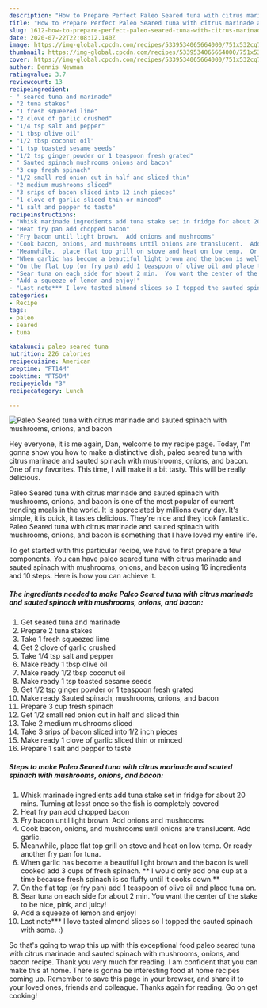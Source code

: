```yaml
---
description: "How to Prepare Perfect Paleo Seared tuna with citrus marinade and sauted spinach with mushrooms, onions, and bacon"
title: "How to Prepare Perfect Paleo Seared tuna with citrus marinade and sauted spinach with mushrooms, onions, and bacon"
slug: 1612-how-to-prepare-perfect-paleo-seared-tuna-with-citrus-marinade-and-sauted-spinach-with-mushrooms-onions-and-bacon
date: 2020-07-22T22:08:12.140Z
image: https://img-global.cpcdn.com/recipes/5339534065664000/751x532cq70/paleo-seared-tuna-with-citrus-marinade-and-sauted-spinach-with-mushrooms-onions-and-bacon-recipe-main-photo.jpg
thumbnail: https://img-global.cpcdn.com/recipes/5339534065664000/751x532cq70/paleo-seared-tuna-with-citrus-marinade-and-sauted-spinach-with-mushrooms-onions-and-bacon-recipe-main-photo.jpg
cover: https://img-global.cpcdn.com/recipes/5339534065664000/751x532cq70/paleo-seared-tuna-with-citrus-marinade-and-sauted-spinach-with-mushrooms-onions-and-bacon-recipe-main-photo.jpg
author: Dennis Newman
ratingvalue: 3.7
reviewcount: 13
recipeingredient:
- " seared tuna and marinade"
- "2 tuna stakes"
- "1 fresh squeezed lime"
- "2 clove of garlic crushed"
- "1/4 tsp salt and pepper"
- "1 tbsp olive oil"
- "1/2 tbsp coconut oil"
- "1 tsp toasted sesame seeds"
- "1/2 tsp ginger powder or 1 teaspoon fresh grated"
- " Sauted spinach mushrooms onions and bacon"
- "3 cup fresh spinach"
- "1/2 small red onion cut in half and sliced thin"
- "2 medium mushrooms sliced"
- "3 srips of bacon sliced into 12 inch pieces"
- "1 clove of garlic sliced thin or minced"
- "1 salt and pepper to taste"
recipeinstructions:
- "Whisk marinade ingredients add tuna stake set in fridge for about 20 mins. Turning at lesst once so the fish is completely covered"
- "Heat fry pan add chopped bacon"
- "Fry bacon until light brown.  Add onions and mushrooms"
- "Cook bacon, onions, and mushrooms until onions are translucent.  Add garlic."
- "Meanwhile,  place flat top grill on stove and heat on low temp.  Or ready another fry pan for tuna."
- "When garlic has become a beautiful light brown and the bacon is well cooked add 3 cups of fresh spinach.   ** I would only add one cup at a time because fresh spinach is so fluffy until it cooks down.**"
- "On the flat top (or fry pan) add 1 teaspoon of olive oil and place tuna on."
- "Sear tuna on each side for about 2 min.  You want the center of the stake to be nice, pink, and juicy!"
- "Add a squeeze of lemon and enjoy!"
- "Last note*** I love tasted almond slices so I topped the sauted spinach with some. :)"
categories:
- Recipe
tags:
- paleo
- seared
- tuna

katakunci: paleo seared tuna 
nutrition: 226 calories
recipecuisine: American
preptime: "PT14M"
cooktime: "PT50M"
recipeyield: "3"
recipecategory: Lunch

---
```



![Paleo Seared tuna with citrus marinade and sauted spinach with mushrooms, onions, and bacon](https://img-global.cpcdn.com/recipes/5339534065664000/751x532cq70/paleo-seared-tuna-with-citrus-marinade-and-sauted-spinach-with-mushrooms-onions-and-bacon-recipe-main-photo.jpg)

Hey everyone, it is me again, Dan, welcome to my recipe page. Today, I'm gonna show you how to make a distinctive dish, paleo seared tuna with citrus marinade and sauted spinach with mushrooms, onions, and bacon. One of my favorites. This time, I will make it a bit tasty. This will be really delicious.

Paleo Seared tuna with citrus marinade and sauted spinach with mushrooms, onions, and bacon is one of the most popular of current trending meals in the world. It is appreciated by millions every day. It's simple, it is quick, it tastes delicious. They're nice and they look fantastic. Paleo Seared tuna with citrus marinade and sauted spinach with mushrooms, onions, and bacon is something that I have loved my entire life.




To get started with this particular recipe, we have to first prepare a few components. You can have paleo seared tuna with citrus marinade and sauted spinach with mushrooms, onions, and bacon using 16 ingredients and 10 steps. Here is how you can achieve it.

<!--inarticleads1-->

##### The ingredients needed to make Paleo Seared tuna with citrus marinade and sauted spinach with mushrooms, onions, and bacon:

1. Get  seared tuna and marinade
1. Prepare 2 tuna stakes
1. Take 1 fresh squeezed lime
1. Get 2 clove of garlic crushed
1. Take 1/4 tsp salt and pepper
1. Make ready 1 tbsp olive oil
1. Make ready 1/2 tbsp coconut oil
1. Make ready 1 tsp toasted sesame seeds
1. Get 1/2 tsp ginger powder or 1 teaspoon fresh grated
1. Make ready  Sauted spinach, mushrooms, onions, and bacon
1. Prepare 3 cup fresh spinach
1. Get 1/2 small red onion cut in half and sliced thin
1. Take 2 medium mushrooms sliced
1. Take 3 srips of bacon sliced into 1/2 inch pieces
1. Make ready 1 clove of garlic sliced thin or minced
1. Prepare 1 salt and pepper to taste




<!--inarticleads2-->

##### Steps to make Paleo Seared tuna with citrus marinade and sauted spinach with mushrooms, onions, and bacon:

1. Whisk marinade ingredients add tuna stake set in fridge for about 20 mins. Turning at lesst once so the fish is completely covered
1. Heat fry pan add chopped bacon
1. Fry bacon until light brown.  Add onions and mushrooms
1. Cook bacon, onions, and mushrooms until onions are translucent.  Add garlic.
1. Meanwhile,  place flat top grill on stove and heat on low temp.  Or ready another fry pan for tuna.
1. When garlic has become a beautiful light brown and the bacon is well cooked add 3 cups of fresh spinach.   ** I would only add one cup at a time because fresh spinach is so fluffy until it cooks down.**
1. On the flat top (or fry pan) add 1 teaspoon of olive oil and place tuna on.
1. Sear tuna on each side for about 2 min.  You want the center of the stake to be nice, pink, and juicy!
1. Add a squeeze of lemon and enjoy!
1. Last note*** I love tasted almond slices so I topped the sauted spinach with some. :)




So that's going to wrap this up with this exceptional food paleo seared tuna with citrus marinade and sauted spinach with mushrooms, onions, and bacon recipe. Thank you very much for reading. I am confident that you can make this at home. There is gonna be interesting food at home recipes coming up. Remember to save this page in your browser, and share it to your loved ones, friends and colleague. Thanks again for reading. Go on get cooking!
